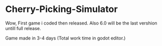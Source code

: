# Cherry-Picking-Simulator
Wow, First game i coded then released. Also 6.0 will be the last vershion untill full release.

Game made in 3-4 days (Total work time in godot editor.)
